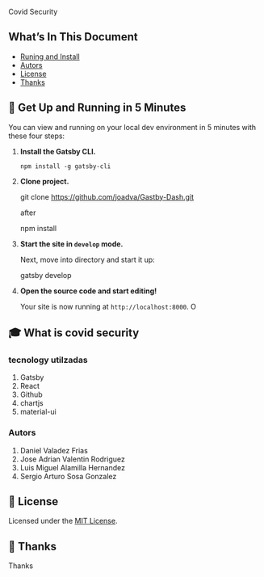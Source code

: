Covid Security

## What’s In This Document

- [Runing and Install](#Get-Up-and-Running-in-5-Minutes)
- [Autors](#Autors)
- [License](#memo-license)
- [Thanks ](#-thanks)

## 🚀 Get Up and Running in 5 Minutes

You can view and running on your local dev environment in 5 minutes with these four steps:

1. **Install the Gatsby CLI.**

   ```shell
   npm install -g gatsby-cli
   ```

2. **Clone project.**

   git clone https://github.com/joadva/Gastby-Dash.git

   after

   npm install

3. **Start the site in `develop` mode.**

   Next, move into directory and start it up:

   gatsby develop

4. **Open the source code and start editing!**

   Your site is now running at `http://localhost:8000`. O

## 🎓 What is covid security

### tecnology utilzadas

1. Gatsby
2. React
3. Github
4. chartjs
5. material-ui

### Autors

1. Daniel Valadez Frias
2. Jose Adrian Valentin Rodriguez
3. Luis Miguel Alamilla Hernandez
4. Sergio Arturo Sosa Gonzalez

## :memo: License

Licensed under the [MIT License](./LICENSE).

## 💜 Thanks

Thanks
